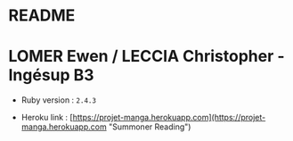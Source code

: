 # README
# LOMER Ewen / LECCIA Christopher - Ingésup B3


* Ruby version : ``2.4.3``

* Heroku link : [https://projet-manga.herokuapp.com](https://projet-manga.herokuapp.com "Summoner Reading")
